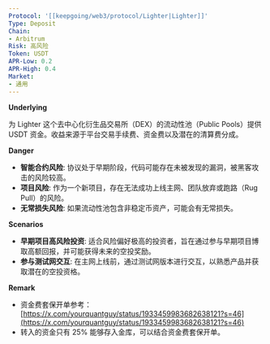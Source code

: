 ```yaml
---
Protocol: '[[keepgoing/web3/protocol/Lighter|Lighter]]'
Type: Deposit
Chain:
- Arbitrum
Risk: 高风险
Token: USDT
APR-Low: 0.2
APR-High: 0.4
Market:
- 通用
---
```

**Underlying**

为 Lighter 这个去中心化衍生品交易所（DEX）的流动性池（Public Pools）提供 USDT 资金。收益来源于平台交易手续费、资金费以及潜在的清算费分成。

**Danger**

- **智能合约风险**: 协议处于早期阶段，代码可能存在未被发现的漏洞，被黑客攻击的风险较高。
- **项目风险**: 作为一个新项目，存在无法成功上线主网、团队放弃或跑路（Rug Pull）的风险。
- **无常损失风险**: 如果流动性池包含非稳定币资产，可能会有无常损失。

**Scenarios**

- **早期项目高风险投资**: 适合风险偏好极高的投资者，旨在通过参与早期项目博取高额回报，并可能获得未来的空投奖励。
- **参与测试网交互**: 在主网上线前，通过测试网版本进行交互，以熟悉产品并获取潜在的空投资格。

**Remark**

- 资金费套保开单参考：[https://x.com/yourquantguy/status/1933459983682638121?s=46](https://x.com/yourquantguy/status/1933459983682638121?s=46)
- 转入的资金只有 25% 能够存入金库，可以结合资金费套保开单。
